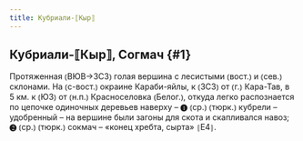 ```yaml
---
title: Кубриали-⟦Кыр⟧
---
```

## Кубриали-⟦Кыр⟧, Согмач {#1}

Протяженная ⦅ВЮВ→ЗСЗ⦆ голая вершина с лесистыми ⦅вост.⦆ и ⦅сев.⦆ склонами. На ⦅с-вост.⦆ окраине Караби-яйлы, к ⦅ЗСЗ⦆ от ⦅г.⦆ Кара-Тав, в 5 км. к ⦅ЮЗ⦆ от ⦅н.п.⦆ Красноселовка ⦅Белог.⦆, откуда легко распознается по цепочке одиночных деревьев наверху – ❶ ⦅ср.⦆ ⦅тюрк.⦆ кубрели – удобренный – на вершине были загоны для скота и скапливался навоз; ❷ ⦅ср.⦆ ⦅тюрк.⦆ сокмач – «конец хребта, сырта» ⦃Е4⦄.
